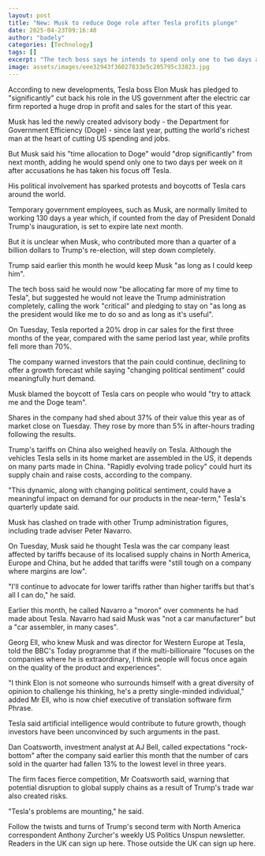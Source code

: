 ```yaml
---
layout: post
title: "New: Musk to reduce Doge role after Tesla profits plunge"
date: 2025-04-23T09:16:40
author: "badely"
categories: [Technology]
tags: []
excerpt: "The tech boss says he intends to spend only one to two days a week on Trump administration matters."
image: assets/images/eee32943f36027833e5c205795c33823.jpg
---
```


According to new developments, Tesla boss Elon Musk has pledged to "significantly" cut back his role in the US government after the electric car firm reported a huge drop in profit and sales for the start of this year.

Musk has led the newly created advisory body - the Department for Government Efficiency (Doge) - since last year, putting the world's richest man at the heart of cutting US spending and jobs.

But Musk said his "time allocation to Doge" would "drop significantly" from next month, adding he would spend only one to two days per week on it after accusations he has taken his focus off Tesla.

His political involvement has sparked protests and boycotts of Tesla cars around the world. 

Temporary government employees, such as Musk, are normally limited to working 130 days a year which, if counted from the day of President Donald Trump's inauguration, is set to expire late next month.

But it is unclear when Musk, who contributed more than a quarter of a billion dollars to Trump's re-election, will step down completely.

Trump said earlier this month he would keep Musk "as long as I could keep him".

The tech boss said he would now "be allocating far more of my time to Tesla", but suggested he would not leave the Trump administration completely, calling the work "critical" and pledging to stay on "as long as the president would like me to do so and as long as it's useful".

On Tuesday, Tesla reported a 20% drop in car sales for the first three months of the year, compared with the same period last year, while profits fell more than 70%.

The company warned investors that the pain could continue, declining to offer a growth forecast while saying "changing political sentiment" could meaningfully hurt demand.

Musk blamed the boycott of Tesla cars on people who would "try to attack me and the Doge team". 

Shares in the company had shed about 37% of their value this year as of market close on Tuesday. They rose by more than 5% in after-hours trading following the results.

Trump's tariffs on China also weighed heavily on Tesla. Although the vehicles Tesla sells in its home market are assembled in the US, it depends on many parts made in China. "Rapidly evolving trade policy" could hurt its supply chain and raise costs, according to the company.

"This dynamic, along with changing political sentiment, could have a meaningful impact on demand for our products in the near-term," Tesla's quarterly update said. 

Musk has clashed on trade with other Trump administration figures, including trade adviser Peter Navarro.

On Tuesday, Musk said he thought Tesla was the car company least affected by tariffs because of its localised supply chains in North America, Europe and China, but he added that tariffs were "still tough on a company where margins are low".

"I'll continue to advocate for lower tariffs rather than higher tariffs but that's all I can do," he said.

Earlier this month, he called Navarro a "moron" over comments he had made about Tesla. Navarro had said Musk was "not a car manufacturer" but a "car assembler, in many cases".

Georg Ell, who knew Musk and was director for Western Europe at Tesla, told the BBC's Today programme that if the multi-billionaire "focuses on the companies where he is extraordinary, I think people will focus once again on the quality of the product and experiences".

"I think Elon is not someone who surrounds himself with a great diversity of opinion to challenge his thinking, he's a pretty single-minded individual," added Mr Ell, who is now chief executive of translation software firm Phrase.

Tesla said artificial intelligence would contribute to future growth, though investors have been unconvinced by such arguments in the past. 

Dan Coatsworth, investment analyst at AJ Bell, called expectations "rock-bottom" after the company said earlier this month that the number of cars sold in the quarter had fallen 13% to the lowest level in three years.

The firm faces fierce competition, Mr Coatsworth said, warning that potential disruption to global supply chains as a result of Trump's trade war also created risks. 

"Tesla's problems are mounting," he said.

Follow the twists and turns of Trump's second term with North America correspondent Anthony Zurcher's weekly US Politics Unspun newsletter. Readers in the UK can sign up here. Those outside the UK can sign up here.

